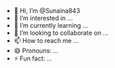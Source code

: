 - 👋 Hi, I’m @Sunaina843
- 👀 I’m interested in ...
- 🌱 I’m currently learning ...
- 💞️ I’m looking to collaborate on ...
- 📫 How to reach me ...
- 😄 Pronouns: ...
- ⚡ Fun fact: ...

<!---
Sunaina843/Sunaina843 is a ✨ special ✨ repository because its `README.md` (this file) appears on your GitHub profile.
You can click the Preview link to take a look at your changes.
--->
